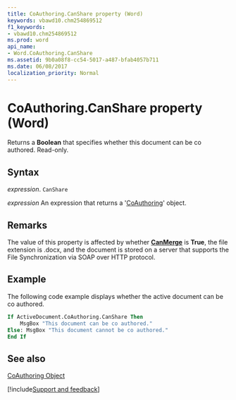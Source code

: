 ```yaml
---
title: CoAuthoring.CanShare property (Word)
keywords: vbawd10.chm254869512
f1_keywords:
- vbawd10.chm254869512
ms.prod: word
api_name:
- Word.CoAuthoring.CanShare
ms.assetid: 9b0a08f8-cc54-5017-a487-bfab4057b711
ms.date: 06/08/2017
localization_priority: Normal
---
```



# CoAuthoring.CanShare property (Word)

Returns a  **Boolean** that specifies whether this document can be co authored. Read-only.


## Syntax

_expression_. `CanShare`

 _expression_ An expression that returns a '[CoAuthoring](Word.CoAuthoring.md)' object.


## Remarks

The value of this property is affected by whether  **[CanMerge](Word.CoAuthoring.CanMerge.md)** is **True**, the file extension is .docx, and the document is stored on a server that supports the File Synchronization via SOAP over HTTP protocol.


## Example

The following code example displays whether the active document can be co authored.


```vb
If ActiveDocument.CoAuthoring.CanShare Then 
    MsgBox "This document can be co authored." 
Else: MsgBox "This document cannot be co authored." 
End If
```


## See also


[CoAuthoring Object](Word.CoAuthoring.md)

[!include[Support and feedback](~/includes/feedback-boilerplate.md)]